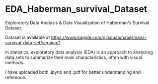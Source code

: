 # EDA_Haberman_survival_Dataset
Exploratory Data Analysis &amp; Data Visualization of Haberman's Survival Dataset.

Dataset is available at https://www.kaggle.com/gilsousa/habermans-survival-data-set/version/1

In statistics, exploratory data analysis (EDA) is an approach to analyzing data sets to summarize their main characteristics, often with visual methods.

I have uploaded both .ipynb and .pdf for better understanding and reference.
